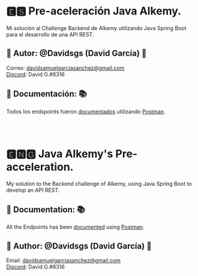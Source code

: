 # 🅴🆂 Pre-aceleración Java Alkemy.
Mi solución al Challenge Backend de Alkemy utilizando Java Spring Boot para el desarrollo de una API REST.

## 💬 Autor: @Davidsgs (David García) 💬
Correo: davidsamuelgarciasanchez@gmail.com<br />
[Discord](https://discord.com): David G.#8316

## 📖 Documentación: 📚
Todos los endspoints fueron [documentados](src/main/resources/documentation/disneyAPIEndPoints.postman_collection.json) utilizando [Postman](https://www.postman.com).

<br />
<br />

# 🅴🅽🅶 Java Alkemy's Pre-acceleration.
My solution to the Backend challenge of Alkemy, using Java Spring Boot to develop an API REST.

## 📖 Documentation: 📚
All the Endpoints has been [documented](src/main/resources/documentation/disneyAPIEndPoints.postman_collection.json) using [Postman](https://www.postman.com).
## 💬 Author: @Davidsgs (David García) 💬
Email: davidsamuelgarciasanchez@gmail.com<br />
[Discord](https://discord.com): David G.#8316
